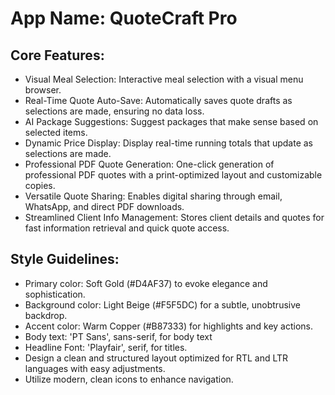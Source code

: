 # **App Name**: QuoteCraft Pro

## Core Features:

- Visual Meal Selection: Interactive meal selection with a visual menu browser.
- Real-Time Quote Auto-Save: Automatically saves quote drafts as selections are made, ensuring no data loss.
- AI Package Suggestions: Suggest packages that make sense based on selected items.
- Dynamic Price Display: Display real-time running totals that update as selections are made.
- Professional PDF Quote Generation: One-click generation of professional PDF quotes with a print-optimized layout and customizable copies.
- Versatile Quote Sharing: Enables digital sharing through email, WhatsApp, and direct PDF downloads.
- Streamlined Client Info Management: Stores client details and quotes for fast information retrieval and quick quote access.

## Style Guidelines:

- Primary color: Soft Gold (#D4AF37) to evoke elegance and sophistication.
- Background color: Light Beige (#F5F5DC) for a subtle, unobtrusive backdrop.
- Accent color: Warm Copper (#B87333) for highlights and key actions.
- Body text: 'PT Sans', sans-serif, for body text
- Headline Font: 'Playfair', serif, for titles.
- Design a clean and structured layout optimized for RTL and LTR languages with easy adjustments.
- Utilize modern, clean icons to enhance navigation.